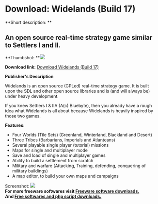 # Download: Widelands (Build 17)

**Short description: **

## An open source real-time strategy game similar to Settlers I and II.

  
**Thumbshot: **![](http://www.freewarefiles.com/screenshot/widelands_md.jpg)   
  
**Download link:** [Download Widelands (Build 17)](http://freesoftwares.boysofts.com/Widelands_program_64802.html)  
  

**Publisher's Description**  
  

Widelands is an open source (GPLed) real-time strategy game. It is built upon
the SDL and other open source libraries and is (and will always be) under
heavy development.

If you knew Settlers I & IIA (A(c) Bluebyte), then you already have a rough
idea what Widelands is all about because Widelands is heavily inspired by
those two games.

**Features:**

  * Four Worlds (Tile Sets) (Greenland, Winterland, Blackland and Desert) 
  * Three Tribes (Barbarians, Imperials and Atlanteans) 
  * Several playable single player (tutorial) missions 
  * Maps for single and multiplayer mode 
  * Save and load of single and multiplayer games 
  * Ability to build a settlement from scratch 
  * Military and warfare (Attacking, Training, defending, conquering of military buildings) 
  * A map editor, to build your own maps and campaigns 

  
  
Screenshot: ![](http://www.freewarefiles.com/screenshot/widelands.jpg)  
**For more freeware softwares visit [Freeware software downloads.](http://freesoftwares.boysofts.com/)**   
**And [Free softwares and php script downloads.](http://www.boysofts.com/)**

